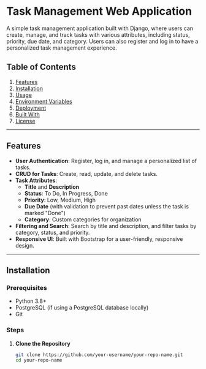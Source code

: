 # Task Management Web Application

A simple task management application built with Django, where users can create, manage, and track tasks with various attributes, including status, priority, due date, and category. Users can also register and log in to have a personalized task management experience.

## Table of Contents

1. [Features](#features)
2. [Installation](#installation)
3. [Usage](#usage)
4. [Environment Variables](#environment-variables)
5. [Deployment](#deployment)
6. [Built With](#built-with)
7. [License](#license)

---

## Features

- **User Authentication**: Register, log in, and manage a personalized list of tasks.
- **CRUD for Tasks**: Create, read, update, and delete tasks.
- **Task Attributes**:
  - **Title** and **Description**
  - **Status**: To Do, In Progress, Done
  - **Priority**: Low, Medium, High
  - **Due Date** (with validation to prevent past dates unless the task is marked "Done")
  - **Category**: Custom categories for organization
- **Filtering and Search**: Search by title and description, and filter tasks by category, status, and priority.
- **Responsive UI**: Built with Bootstrap for a user-friendly, responsive design.

---

## Installation

### Prerequisites

- Python 3.8+
- PostgreSQL (if using a PostgreSQL database locally)
- Git

### Steps

1. **Clone the Repository**

   ```bash
   git clone https://github.com/your-username/your-repo-name.git
   cd your-repo-name
   ```
